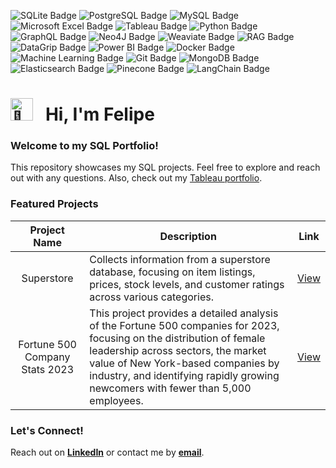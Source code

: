 ![SQLite Badge](https://img.shields.io/badge/sqlite-%23003B57.svg?&style=for-the-badge&logo=sqlite&logoColor=white)
![PostgreSQL Badge](https://img.shields.io/badge/postgresql-%23336791.svg?&style=for-the-badge&logo=postgresql&logoColor=white)
![MySQL Badge](https://img.shields.io/badge/mysql-%234479A1.svg?&style=for-the-badge&logo=mysql&logoColor=white)
![Microsoft Excel Badge](https://img.shields.io/badge/microsoft%20excel-%23217346.svg?&style=for-the-badge&logo=microsoft%20excel&logoColor=white)
![Tableau Badge](https://img.shields.io/badge/tableau-%23E97627.svg?&style=for-the-badge&logo=tableau&logoColor=white)
![Python Badge](https://img.shields.io/badge/python-3670A0?style=for-the-badge&logo=python&logoColor=ffdd54)
![GraphQL Badge](https://img.shields.io/badge/GraphQL-E10098?style=for-the-badge&logo=graphql&logoColor=white)
![Neo4J Badge](https://img.shields.io/badge/Neo4J-008CC1.svg?&style=for-the-badge&logo=neo4j&logoColor=white)
![Weaviate Badge](https://img.shields.io/badge/Weaviate-5B33D3.svg?&style=for-the-badge&logo=weaviate&logoColor=white)
![RAG Badge](https://img.shields.io/badge/RAG-276DC3.svg?&style=for-the-badge)
![DataGrip Badge](https://img.shields.io/badge/DataGrip-%23007ACC.svg?&style=for-the-badge&logo=datagrip&logoColor=white)
![Power BI Badge](https://img.shields.io/badge/Power%20BI-F2C811.svg?&style=for-the-badge&logo=powerbi&logoColor=black)
![Docker Badge](https://img.shields.io/badge/Docker-2496ED.svg?&style=for-the-badge&logo=docker&logoColor=white)
![Machine Learning Badge](https://img.shields.io/badge/Machine%20Learning-007ACC?style=for-the-badge&logo=azuredevops&logoColor=white)
![Git Badge](https://img.shields.io/badge/Git-F05032.svg?&style=for-the-badge&logo=git&logoColor=white)
![MongoDB Badge](https://img.shields.io/badge/MongoDB-47A248.svg?&style=for-the-badge&logo=mongodb&logoColor=white)
![Elasticsearch Badge](https://img.shields.io/badge/Elasticsearch-005571.svg?&style=for-the-badge&logo=elasticsearch&logoColor=white)
![Pinecone Badge](https://img.shields.io/badge/Pinecone-5E5C5C.svg?&style=for-the-badge&logo=pinecone&logoColor=white)
![LangChain Badge](https://img.shields.io/badge/LangChain-007ACC.svg?&style=for-the-badge&logo=langchain&logoColor=white)

# <picture><img src="https://fonts.gstatic.com/s/e/notoemoji/latest/1f44b/512.gif" alt="👋" width="36"></picture> &nbsp; Hi, I'm Felipe 

### Welcome to my SQL Portfolio!
This repository showcases my SQL projects. Feel free to explore and reach out with any questions. Also, check out my [Tableau portfolio](https://public.tableau.com/app/profile/felipe.meres/vizzes).

### Featured Projects

| Project Name | Description | Link |
|:------------:|-------------|:----:|
| Superstore                 | Collects information from a superstore database, focusing on item listings, prices, stock levels, and customer ratings across various categories. | [View](./Superstore_Database.sql) |
| Fortune 500 Company Stats 2023               | This project provides a detailed analysis of the Fortune 500 companies for 2023, focusing on the distribution of female leadership across sectors, the market value of New York-based companies by industry, and identifying rapidly growing newcomers with fewer than 5,000 employees. | [View](./Fortune_500_Company_Stats_2023.sql) |

### Let's Connect!
Reach out on **[LinkedIn](https://www.linkedin.com/in/felipemeres)** or contact me by **[email](mailto:felipe@felipemeres.com)**.